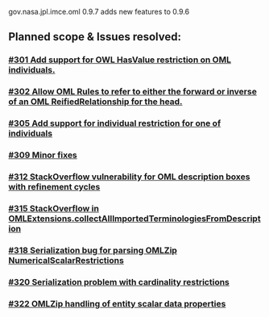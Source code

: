 gov.nasa.jpl.imce.oml 0.9.7 adds new features to 0.9.6

## Planned scope & Issues resolved:

### [#301 Add support for OWL HasValue restriction on OML individuals.](https://github.com/JPL-IMCE/gov.nasa.jpl.imce.oml/issues/301)

### [#302 Allow OML Rules to refer to either the forward or inverse of an OML ReifiedRelationship for the head.](https://github.com/JPL-IMCE/gov.nasa.jpl.imce.oml/issues/302)

### [#305 Add support for individual restriction for one of individuals](https://github.com/JPL-IMCE/gov.nasa.jpl.imce.oml/issues/305)

### [#309 Minor fixes](https://github.com/JPL-IMCE/gov.nasa.jpl.imce.oml/issues/309)

### [#312 StackOverflow vulnerability for OML description boxes with refinement cycles](https://github.com/JPL-IMCE/gov.nasa.jpl.imce.oml/issues/312)

### [#315 StackOverflow in OMLExtensions.collectAllImportedTerminologiesFromDescription](https://github.com/JPL-IMCE/gov.nasa.jpl.imce.oml/issues/315)

### [#318 Serialization bug for parsing OMLZip NumericalScalarRestrictions](https://github.com/JPL-IMCE/gov.nasa.jpl.imce.oml/issues/318)

### [#320 Serialization problem with cardinality restrictions](https://github.com/JPL-IMCE/gov.nasa.jpl.imce.oml/issues/320)

### [#322 OMLZip handling of entity scalar data properties](https://github.com/JPL-IMCE/gov.nasa.jpl.imce.oml/issues/322)
